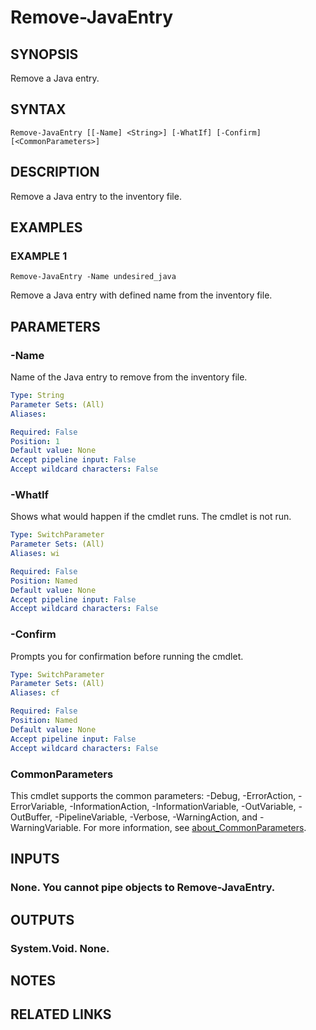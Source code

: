 ﻿---
external help file: MyJavaManager-help.xml
Module Name: MyJavaManager
online version:
schema: 2.0.0
---

# Remove-JavaEntry

## SYNOPSIS
Remove a Java entry.

## SYNTAX

```
Remove-JavaEntry [[-Name] <String>] [-WhatIf] [-Confirm] [<CommonParameters>]
```

## DESCRIPTION
Remove a Java entry to the inventory file.

## EXAMPLES

### EXAMPLE 1
```
Remove-JavaEntry -Name undesired_java
```

Remove a Java entry with defined name from the inventory file.

## PARAMETERS

### -Name
Name of the Java entry to remove from the inventory file.

```yaml
Type: String
Parameter Sets: (All)
Aliases:

Required: False
Position: 1
Default value: None
Accept pipeline input: False
Accept wildcard characters: False
```

### -WhatIf
Shows what would happen if the cmdlet runs.
The cmdlet is not run.

```yaml
Type: SwitchParameter
Parameter Sets: (All)
Aliases: wi

Required: False
Position: Named
Default value: None
Accept pipeline input: False
Accept wildcard characters: False
```

### -Confirm
Prompts you for confirmation before running the cmdlet.

```yaml
Type: SwitchParameter
Parameter Sets: (All)
Aliases: cf

Required: False
Position: Named
Default value: None
Accept pipeline input: False
Accept wildcard characters: False
```

### CommonParameters
This cmdlet supports the common parameters: -Debug, -ErrorAction, -ErrorVariable, -InformationAction, -InformationVariable, -OutVariable, -OutBuffer, -PipelineVariable, -Verbose, -WarningAction, and -WarningVariable. For more information, see [about_CommonParameters](http://go.microsoft.com/fwlink/?LinkID=113216).

## INPUTS

### None. You cannot pipe objects to Remove-JavaEntry.
## OUTPUTS

### System.Void. None.
## NOTES

## RELATED LINKS
